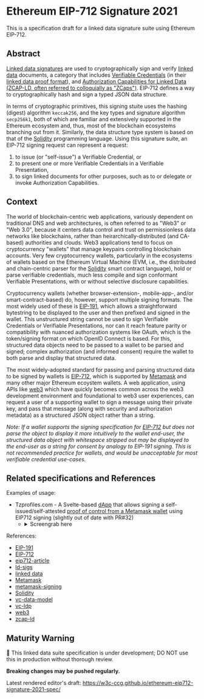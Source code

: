 # Ethereum EIP-712 Signature 2021

This is a specification draft for a linked data signature suite using Ethereum EIP-712.

## Abstract

[Linked data signatures][ld-sigs] are used to cryptographically sign and verify
[linked data][] documents, a category that includes [Verifiable
Credentials][vc-data-model] (in their [linked data proof format][vc-ldp]), and
[Authorization Capabilities for Linked Data (ZCAP-LD, often referred to
colloquially as "ZCaps")][zcap-ld]. EIP-712 defines a way to cryptographically
hash and sign a typed JSON data structure.

In terms of cryptographic primitives, this signing stuite uses the hashing
(digest) algorithm `keccak256`, and the key types and signature algorithm
`secp256k1`, both of which are familiar and extensively supported in the
Ethereum ecosystem and, thus, most of the blockchain ecosystems branching out
from it. Similarly, the data structure type system is based on that of the
[Solidity][] programming language. Using this signature suite, an EIP-712
signing request can represent a request:
1. to issue (or "self-issue") a Verifiable Credential, or 
2. to present one or more Verifiable Credentials in a Verifiable Presentation,
3. to sign linked documents for other purposes, such as to or delegate or
   invoke Authorization Capabilities.

## Context

The world of blockchain-centric web applications, variously dependent on
traditional DNS and web architectures, is often referred to as "Web3" or "Web
3.0", because it centers data control and trust on permissionless data networks
like blockchains, rather than heirarchically-distributed (and CA-based)
authorities and clouds. Web3 applications tend to focus on cryptocurrency
"wallets" that manage keypairs controlling blockchain accounts. Very few
cryptocurrency wallets, particularly in the ecosystems of wallets based on the
Ethereum Virtual Machine (EVM, i.e., the distributed and chain-centric parser
for the [Solidity][] smart contract language), hold or parse verifiable
credentials, much less compile and sign conformant Verifiable Presentations,
with or without selective disclosure capabilities.

Cryptocurrency wallets (whether browser-extension-, mobile-app-, and/or
smart-contract-based) do, however, support multiple signing formats. The most
widely used of these is [EIP-191][], which allows a straightforward bytestring
to be displayed to the user and then prefixed and signed in the wallet. This
unstructured string cannot be used to sign Verifiable Credentials or Verifiable
Presentations, nor can it reach feature parity or compatibility with nuanced
authorization systems like OAuth, which is the token/signing format on which
OpenID Connect is based. For this, structured data objects need to be passed to
a wallet to be parsed and signed; complex authorization (and informed consent)
require the wallet to both parse and display that structured data.

The most widely-adopted standard for passing and parsing structured data to be
signed by wallets is [EIP-712][], which is supported by [Metamask][] and many
other major Ethereum ecoystem wallets. A web application, using APIs like
[web3][] which have quickly becomes common across the web3 development
environment and foundational to web3 user experiences, can request a user of a
supporting wallet to sign a message using their private key, and pass that
message (along with security and authorization metadata) as a structured JSON
object rather than a string. 

*Note: If a wallet supports the signing specification for [EIP-712][] but does
not parse the object to display it more intuitively to the wallet end-user, the
structured data object with whitespace stripped out may be displayed to the
end-user as a string for consent by analogy to EIP-191 signing. This is not
recommended practice for wallets, and would be unacceptable for most verifiable
credential use-cases.*

## Related specifications and References

Examples of usage:
- Tzprofiles.com - A Svelte-based
  [dApp](https://github.com/spruceid/tzprofiles/tree/5515d3d6e3bbba2b69c260c6ba7959484af797ed/dapp)
  that allows signing a self-issued/self-attested [proof of control from a
  Metamask
  wallet](https://github.com/spruceid/tzprofiles/blob/5515d3d6e3bbba2b69c260c6ba7959484af797ed/dapp/src/routes/Ethereum.svelte#L116-L148)
  using EIP712 signing (slightly out of date with PR#32)
  - <details><summary>Screengrab here</summary><img alt="screengrab of eip712 signing" src=https://user-images.githubusercontent.com/37127325/141311612-eb02344a-122f-4033-9b82-3fa51fc3a025.png></details>


References:
- [EIP-191][]
- [EIP-712][]
- [eip712-article][]
- [ld-sigs][]
- [linked data][]
- [Metamask][]
- [metamask-signing][]
- [Solidity][]
- [vc-data-model][]
- [vc-ldp][]
- [web3][]
- [zcap-ld][]

[EIP-191]: https://eips.ethereum.org/EIPS/eip-191
[EIP-712]: https://eips.ethereum.org/EIPS/eip-712
[Metamask]: https://en.wikipedia.org/wiki/MetaMask
[Solidity]: https://en.wikipedia.org/wiki/Solidity
[eip712-article]: https://medium.com/metamask/eip712-is-coming-what-to-expect-and-how-to-use-it-bb92fd1a7a26
[ld-sigs]: https://w3c-ccg.github.io/ld-proofs/#linked-data-signatures
[linked data]: https://www.w3.org/TR/ld-glossary/#linked-data
[metamask-signing]: https://docs.metamask.io/guide/signing-data.html#sign-typed-data-v4
[vc-data-model]: https://www.w3.org/TR/vc-data-model/
[vc-ldp]: https://www.w3.org/TR/vc-data-model/#linked-data-proofs
[web3]: https://github.com/ChainSafe/web3.js/
[zcap-ld]: https://w3c-ccg.github.io/zcap-ld/

## Maturity Warning

🚧 This linked data suite specification is under development; DO NOT use this in production without thorough review.

**Breaking changes may be pushed regularly.**

Latest rendered editor's draft:
https://w3c-ccg.github.io/ethereum-eip712-signature-2021-spec/
